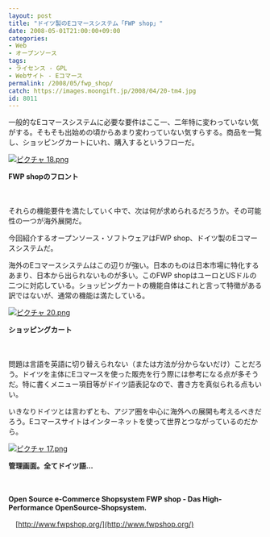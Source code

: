 ```yaml
---
layout: post
title: "ドイツ製のEコマースシステム「FWP shop」"
date: 2008-05-01T21:00:00+09:00
categories:
- Web
- オープンソース
tags: 
- ライセンス - GPL
- Webサイト - Eコマース
permalink: /2008/05/fwp_shop/
catch: https://images.moongift.jp/2008/04/20-tm4.jpg
id: 8011
---
```

一般的なEコマースシステムに必要な要件はここ一、二年特に変わっていない気がする。そもそも出始めの頃からあまり変わっていない気すらする。商品を一覧し、ショッピングカートにいれ、購入するというフローだ。

  

[![ピクチャ 18.png](https://images.moongift.jp/2008/04/18-tm4.jpg)](https://images.moongift.jp/2008/04/185.jpg)  
  
**FWP shopのフロント**

  

　

  

それらの機能要件を満たしていく中で、次は何が求められるだろうか。その可能性の一つが海外展開だ。

  

今回紹介するオープンソース・ソフトウェアはFWP shop、ドイツ製のEコマースシステムだ。

  
  
<!--more-->  

海外のEコマースシステムはこの辺りが強い。日本のものは日本市場に特化するあまり、日本から出られないものが多い。このFWP shopはユーロとUSドルの二つに対応している。ショッピングカートの機能自体はこれと言って特徴がある訳ではないが、通常の機能は満たしている。

  

[![ピクチャ 20.png](https://images.moongift.jp/2008/04/20-tm4.jpg)](https://images.moongift.jp/2008/04/204.jpg)  
  
**ショッピングカート**

  

　

  

問題は言語を英語に切り替えられない（または方法が分からないだけ）ことだろう。ドイツを主体にEコマースを使った販売を行う際には参考になる点が多そうだ。特に書くメニュー項目等がドイツ語表記なので、書き方を真似られる点もいい。

  

いきなりドイツとは言わずとも、アジア圏を中心に海外への展開も考えるべきだろう。Eコマースサイトはインターネットを使って世界とつながっているのだから。

  

[![ピクチャ 17.png](https://images.moongift.jp/2008/04/17-tm10.jpg)](https://images.moongift.jp/2008/04/1710.jpg)  
  
**管理画面。全てドイツ語…**

  

　

  

**Open Source e-Commerce Shopsystem FWP shop - Das High-Performance OpenSource-Shopsystem.**  
  
　[http://www.fwpshop.org/](http://www.fwpshop.org/)

  
